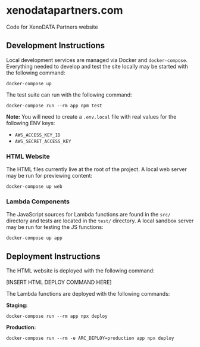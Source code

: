 # xenodatapartners.com

Code for XenoDATA Partners website

## Development Instructions

Local development services are managed via Docker and `docker-compose`. Everything needed to develop and test the site locally may be started with the following command:

```shell
docker-compose up
```

The test suite can run with the following command:

```shell
docker-compose run --rm app npm test
```

**Note:** You will need to create a `.env.local` file with real values for the following ENV keys:

* `AWS_ACCESS_KEY_ID`
* `AWS_SECRET_ACCESS_KEY`

### HTML Website

The HTML files currently live at the root of the project. A local web server may be run for previewing content:

```shell
docker-compose up web
```

### Lambda Components

The JavaScript sources for Lambda functions are found in the `src/` directory and tests are located in the `test/` directory. A local sandbox server may be run for testing the JS functions:

```shell
docker-compose up app
```

## Deployment Instructions

The HTML website is deployed with the following command:

[INSERT HTML DEPLOY COMMAND HERE]

The Lambda functions are deployed with the following commands:

**Staging:**

```shell
docker-compose run --rm app npx deploy
```

**Production:**

```shell
docker-compose run --rm -e ARC_DEPLOY=production app npx deploy
```
